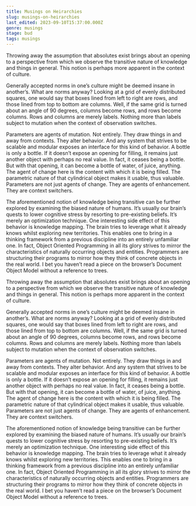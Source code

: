 ```yaml
---
title: Musings on Heirarchies
slug: musings-on-heirarchies
last_edited: 2023-09-10T15:37:00.000Z
genre: musings
stage: bud
tags: musings
---
```


Throwing away the assumption that absolutes exist brings about an opening to a perspective from which we observe the transitive nature of knowledge and things in general. This notion is perhaps more apparent in the context of culture.

Generally accepted norms in one’s culture might be deemed insane in another’s. What are norms anyway? Looking at a grid of evenly distributed squares, one would say that boxes lined from left to right are rows, and those lined from top to bottom are columns. Well, if the same grid is turned about an angle of 90 degrees, columns become rows, and rows become columns. Rows and columns are merely labels. Nothing more than labels subject to mutation when the context of observation switches.

Parameters are agents of mutation. Not entirely. They draw things in and away from contexts. They alter behavior. And any system that strives to be scalable and modular exposes an interface for this kind of behavior. A bottle is only a bottle. If it doesn’t expose an opening for filling, it remains just another object with perhaps no real value. In fact, it ceases being a bottle. But with that opening, it can become a bottle of water, of juice, anything. The agent of change here is the content with which it is being filled. The parametric nature of that cylindrical object makes it usable, thus valuable. Parameters are not just agents of change. They are agents of enhancement. They are context switchers.

The aforementioned notion of knowledge being transitive can be further explored by examining the biased nature of humans. It’s usually our brain’s quests to lower cognitive stress by resorting to pre-existing beliefs. It’s merely an optimization technique. One interesting side effect of this behavior is knowledge mapping. The brain tries to leverage what it already knows whilst exploring new territories. This enables one to bring in a thinking framework from a previous discipline into an entirely unfamiliar one. In fact, Object Oriented Programming in all its glory strives to mirror the characteristics of naturally occurring objects and entities. Programmers are structuring their programs to mirror how they think of concrete objects in the real world. I bet you haven’t read a piece on the browser’s Document Object Model without a reference to trees.

Throwing away the assumption that absolutes exist brings about an opening to a perspective from which we observe the transitive nature of knowledge and things in general. This notion is perhaps more apparent in the context of culture.

Generally accepted norms in one’s culture might be deemed insane in another’s. What are norms anyway? Looking at a grid of evenly distributed squares, one would say that boxes lined from left to right are rows, and those lined from top to bottom are columns. Well, if the same grid is turned about an angle of 90 degrees, columns become rows, and rows become columns. Rows and columns are merely labels. Nothing more than labels subject to mutation when the context of observation switches.

Parameters are agents of mutation. Not entirely. They draw things in and away from contexts. They alter behavior. And any system that strives to be scalable and modular exposes an interface for this kind of behavior. A bottle is only a bottle. If it doesn’t expose an opening for filling, it remains just another object with perhaps no real value. In fact, it ceases being a bottle. But with that opening, it can become a bottle of water, of juice, anything. The agent of change here is the content with which it is being filled. The parametric nature of that cylindrical object makes it usable, thus valuable. Parameters are not just agents of change. They are agents of enhancement. They are context switchers.

The aforementioned notion of knowledge being transitive can be further explored by examining the biased nature of humans. It’s usually our brain’s quests to lower cognitive stress by resorting to pre-existing beliefs. It’s merely an optimization technique. One interesting side effect of this behavior is knowledge mapping. The brain tries to leverage what it already knows whilst exploring new territories. This enables one to bring in a thinking framework from a previous discipline into an entirely unfamiliar one. In fact, Object Oriented Programming in all its glory strives to mirror the characteristics of naturally occurring objects and entities. Programmers are structuring their programs to mirror how they think of concrete objects in the real world. I bet you haven’t read a piece on the browser’s Document Object Model without a reference to trees.
